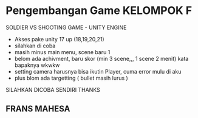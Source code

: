 # Pengembangan Game KELOMPOK F

SOLDIER VS SHOOTING GAME - UNITY ENGINE

- Akses pake unity 17 up (18,19,20,21)
- silahkan di coba
- masih minus main menu, scene baru 1
- belom ada achivment, baru skor (min 3 scene,,, 1 scene 2 menit) kata bapaknya wkwkw
- setting camera harusnya bisa ikutin Player, cuma error mulu di aku
- plus blom ada targetting ( bullet masih lurus )

SILAHKAN DICOBA SENDIRI THANKS

## FRANS MAHESA
